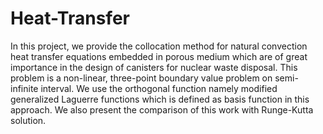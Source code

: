 # Heat-Transfer
In this project, we provide the collocation method for natural convection heat transfer equations embedded in porous medium which are of great importance in the design of canisters for nuclear waste disposal. This problem is a non-linear, three-point boundary value problem on semi-infinite interval. We use the orthogonal function namely modified generalized Laguerre functions which is defined as basis function in this approach. We also present the comparison of this work with Runge-Kutta solution.
